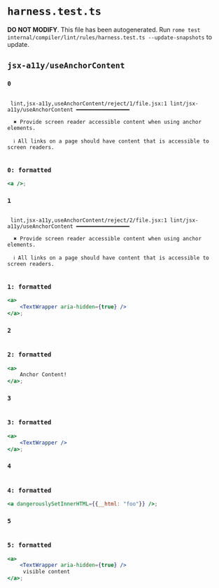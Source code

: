 # `harness.test.ts`

**DO NOT MODIFY**. This file has been autogenerated. Run `rome test internal/compiler/lint/rules/harness.test.ts --update-snapshots` to update.

## `jsx-a11y/useAnchorContent`

### `0`

```

 lint,jsx-a11y,useAnchorContent/reject/1/file.jsx:1 lint/jsx-a11y/useAnchorContent ━━━━━━━━━━━━━━━━━

  ✖ Provide screen reader accessible content when using anchor elements.

  ℹ All links on a page should have content that is accessible to screen readers.


```

### `0: formatted`

```jsx
<a />;

```

### `1`

```

 lint,jsx-a11y,useAnchorContent/reject/2/file.jsx:1 lint/jsx-a11y/useAnchorContent ━━━━━━━━━━━━━━━━━

  ✖ Provide screen reader accessible content when using anchor elements.

  ℹ All links on a page should have content that is accessible to screen readers.


```

### `1: formatted`

```jsx
<a>
	<TextWrapper aria-hidden={true} />
</a>;

```

### `2`

```

```

### `2: formatted`

```jsx
<a>
	Anchor Content!
</a>;

```

### `3`

```

```

### `3: formatted`

```jsx
<a>
	<TextWrapper />
</a>;

```

### `4`

```

```

### `4: formatted`

```jsx
<a dangerouslySetInnerHTML={{__html: "foo"}} />;

```

### `5`

```

```

### `5: formatted`

```jsx
<a>
	<TextWrapper aria-hidden={true} />
	 visible content
</a>;

```
